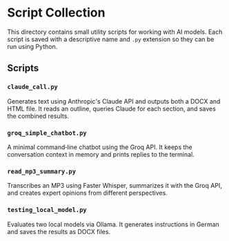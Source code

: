 # Script Collection

This directory contains small utility scripts for working with AI models.
Each script is saved with a descriptive name and `.py` extension so they can be
run using Python.

## Scripts

### `claude_call.py`
Generates text using Anthropic's Claude API and outputs both a DOCX and HTML
file. It reads an outline, queries Claude for each section, and saves the
combined results.

### `groq_simple_chatbot.py`
A minimal command‑line chatbot using the Groq API. It keeps the conversation
context in memory and prints replies to the terminal.

### `read_mp3_summary.py`
Transcribes an MP3 using Faster Whisper, summarizes it with the Groq API, and
creates expert opinions from different perspectives.

### `testing_local_model.py`
Evaluates two local models via Ollama. It generates instructions in German and
saves the results as DOCX files.

